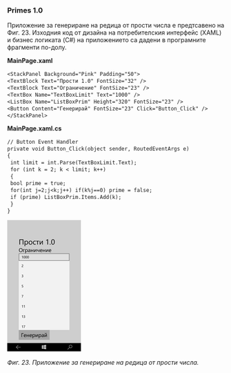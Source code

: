 ### Primes 1.0

Приложение за генериране на редица от прости числа е предтсавено на Фиг. 23. Изходния код от дизайна на потребителския интерфейс \(XAML\) и бизнес логиката \(C\#\) на приложението са дадени в програмните фрагменти по-долу.

**MainPage.xaml**

```
<StackPanel Background="Pink" Padding="50">
<TextBlock Text="Прости 1.0" FontSize="32" />
<TextBlock Text="Ограничение" FontSize="23" />
<TextBox Name="TextBoxLimit" Text="1000" />
<ListBox Name="ListBoxPrim" Height="320" FontSize="23" />
<Button Content="Генерирай" FontSize="23" Click="Button_Click" />
</StackPanel>
```

**MainPage.xaml.cs**

```
// Button Event Handler
private void Button_Click(object sender, RoutedEventArgs e)
{
 int limit = int.Parse(TextBoxLimit.Text);
 for (int k = 2; k < limit; k++)
 {
 bool prime = true;
 for(int j=2;j<k;j++) if(k%j==0) prime = false;
 if (prime) ListBoxPrim.Items.Add(k);
 }
}
```

![](/chapter1/23.png)

_Фиг. 23. Приложение за генериране на редица от прости числа._



